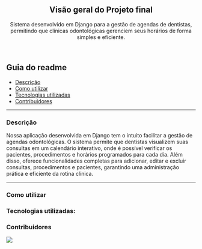 
  <h2 align="center">Visão geral do Projeto final</h2>

  <p align="center">
    Sistema desenvolvido em Django para a gestão de agendas de dentistas, permitindo que clínicas odontológicas gerenciem seus horários de forma simples e eficiente. 
    <br>
    </p>
</p>

<br>


## Guia do readme
- [Descrição](#descrição)
- [Como utilizar](#como-utilizar)
- [Tecnologias utilizadas](#tecnologias-utilizadas)
- [Contribuidores](#contribuidores)

<hr>

### Descrição

Nossa aplicação desenvolvida em Django tem o intuito facilitar a gestão de agendas odontológicas. O sistema permite que dentistas visualizem suas consultas em um calendário interativo, onde é possível verificar os pacientes, procedimentos e horários programados para cada dia. Além disso, oferece funcionalidades completas para adicionar, editar e excluir consultas, procedimentos e pacientes, garantindo uma administração prática e eficiente da rotina clínica.

<hr>




### Como utilizar



### Tecnologias utilizadas:



### Contribuidores

<a href="https://github.com/filipexcode/ProjetoFinal/graphs/contributors">
  <img src="https://contrib.rocks/image?repo=filipexcode/ProjetoFinal"/>
</a>





